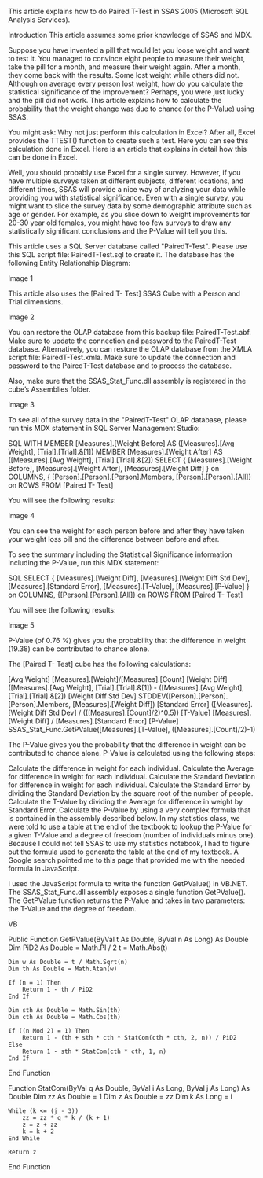 This article explains how to do Paired T-Test in SSAS 2005 (Microsoft SQL Analysis Services).

Introduction
This article assumes some prior knowledge of SSAS and MDX.

Suppose you have invented a pill that would let you loose weight and want to test it. You managed to convince eight people to measure their weight, take the pill for a month, and measure their weight again. After a month, they come back with the results. Some lost weight while others did not. Although on average every person lost weight, how do you calculate the statistical significance of the improvement? Perhaps, you were just lucky and the pill did not work. This article explains how to calculate the probability that the weight change was due to chance (or the P-Value) using SSAS.

You might ask: Why not just perform this calculation in Excel? After all, Excel provides the TTEST() function to create such a test. Here you can see this calculation done in Excel. Here is an article that explains in detail how this can be done in Excel.

Well, you should probably use Excel for a single survey. However, if you have multiple surveys taken at different subjects, different locations, and different times, SSAS will provide a nice way of analyzing your data while providing you with statistical significance. Even with a single survey, you might want to slice the survey data by some demographic attribute such as age or gender. For example, as you slice down to weight improvements for 20-30 year old females, you might have too few surveys to draw any statistically significant conclusions and the P-Value will tell you this.

This article uses a SQL Server database called "PairedT-Test". Please use this SQL script file: PairedT-Test.sql to create it. The database has the following Entity Relationship Diagram:

Image 1

This article also uses the [Paired T- Test] SSAS Cube with a Person and Trial dimensions.

Image 2

You can restore the OLAP database from this backup file: PairedT-Test.abf. Make sure to update the connection and password to the PairedT-Test database. Alternatively, you can restore the OLAP database from the XMLA script file: PairedT-Test.xmla. Make sure to update the connection and password to the PairedT-Test database and to process the database.

Also, make sure that the SSAS_Stat_Func.dll assembly is registered in the cube’s Assemblies folder.

Image 3

To see all of the survey data in the "PairedT-Test" OLAP database, please run this MDX statement in SQL Server Management Studio:

SQL
  WITH
  MEMBER [Measures].[Weight Before] AS ([Measures].[Avg Weight], [Trial].[Trial].&[1])
  MEMBER [Measures].[Weight After]  AS ([Measures].[Avg Weight], [Trial].[Trial].&[2])
  SELECT {
  [Measures].[Weight Before],
  [Measures].[Weight After],
  [Measures].[Weight Diff]
  } on COLUMNS, {
  [Person].[Person].[Person].Members,
  [Person].[Person].[All]} on ROWS
  FROM [Paired T- Test]

You will see the following results:

Image 4

You can see the weight for each person before and after they have taken your weight loss pill and the difference between before and after.

To see the summary including the Statistical Significance information including the P-Value, run this MDX statement:

  SQL
  SELECT {
  [Measures].[Weight Diff],
  [Measures].[Weight Diff Std Dev],
  [Measures].[Standard Error],
  [Measures].[T-Value],
  [Measures].[P-Value]
  } on COLUMNS,
  {[Person].[Person].[All]} on ROWS
  FROM [Paired T- Test]

You will see the following results:

Image 5

P-Value (of 0.76 %) gives you the probability that the difference in weight (19.38) can be contributed to chance alone.

The [Paired T- Test] cube has the following calculations:

[Avg Weight]	[Measures].[Weight]/[Measures].[Count]
[Weight Diff]	([Measures].[Avg Weight], [Trial].[Trial].&[1]) - ([Measures].[Avg Weight], [Trial].[Trial].&[2])
[Weight Diff Std Dev]	STDDEV([Person].[Person].[Person].Members, [Measures].[Weight Diff])
[Standard Error]	([Measures].[Weight Diff Std Dev] / (([Measures].[Count]/2)^0.5))
[T-Value]	[Measures].[Weight Diff] / [Measures].[Standard Error]
[P-Value]	SSAS_Stat_Func.GetPValue([Measures].[T-Value], ([Measures].[Count]/2)-1)

The P-Value gives you the probability that the difference in weight can be contributed to chance alone. P-Value is calculated using the following steps:

Calculate the difference in weight for each individual.
Calculate the Average for difference in weight for each individual.
Calculate the Standard Deviation for difference in weight for each individual.
Calculate the Standard Error by dividing the Standard Deviation by the square root of the number of people.
Calculate the T-Value by dividing the Average for difference in weight by Standard Error.
Calculate the P-Value by using a very complex formula that is contained in the assembly described below.
In my statistics class, we were told to use a table at the end of the textbook to lookup the P-Value for a given T-Value and a degree of freedom (number of individuals minus one). Because I could not tell SSAS to use my statistics notebook, I had to figure out the formula used to generate the table at the end of my textbook. A Google search pointed me to this page that provided me with the needed formula in JavaScript.

I used the JavaScript formula to write the function GetPValue() in VB.NET. The SSAS_Stat_Func.dll assembly exposes a single function GetPValue(). The GetPValue function returns the P-Value and takes in two parameters: the T-Value and the degree of freedom.

VB

Public Function GetPValue(ByVal t As Double, ByVal n As Long) As Double
    Dim PiD2 As Double = Math.PI / 2
    t = Math.Abs(t)

    Dim w As Double = t / Math.Sqrt(n)
    Dim th As Double = Math.Atan(w)

    If (n = 1) Then
        Return 1 - th / PiD2
    End If

    Dim sth As Double = Math.Sin(th)
    Dim cth As Double = Math.Cos(th)

    If ((n Mod 2) = 1) Then
        Return 1 - (th + sth * cth * StatCom(cth * cth, 2, n)) / PiD2
    Else
        Return 1 - sth * StatCom(cth * cth, 1, n)
    End If
End Function

Function StatCom(ByVal q As Double, ByVal i As Long, ByVal j As Long) As Double
    Dim zz As Double = 1
    Dim z As Double = zz
    Dim k As Long = i

    While (k <= (j - 3))
        zz = zz * q * k / (k + 1)
        z = z + zz
        k = k + 2
    End While

    Return z
End Function
